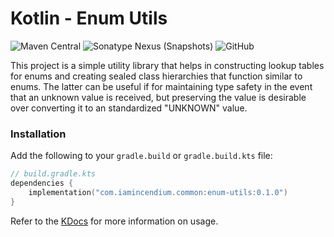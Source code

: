 # Kotlin - Enum Utils

![Maven Central](https://img.shields.io/maven-central/v/com.iamincendium.common/enum-utils)
![Sonatype Nexus (Snapshots)](https://img.shields.io/nexus/s/com.iamincendium.common/enum-utils?server=https%3A%2F%2Foss.sonatype.org)
![GitHub](https://img.shields.io/github/license/incendium/enum-utils)

This project is a simple utility library that helps in constructing lookup tables for enums and creating sealed class 
hierarchies that function similar to enums.  The latter can be useful if for maintaining type safety in the event that 
an unknown value is received, but preserving the value is desirable over converting it to an standardized "UNKNOWN" 
value.

### Installation

Add the following to your `gradle.build` or `gradle.build.kts` file:

```kotlin
// build.gradle.kts
dependencies {
    implementation("com.iamincendium.common:enum-utils:0.1.0")
}
```

Refer to the [KDocs](https://incendium.github.io/enum-utils/) for more information on usage.
